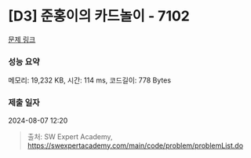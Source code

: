 # [D3] 준홍이의 카드놀이 - 7102 

[문제 링크](https://swexpertacademy.com/main/code/problem/problemDetail.do?contestProbId=AWkIlHWqBYcDFAXC) 

### 성능 요약

메모리: 19,232 KB, 시간: 114 ms, 코드길이: 778 Bytes

### 제출 일자

2024-08-07 12:20



> 출처: SW Expert Academy, https://swexpertacademy.com/main/code/problem/problemList.do